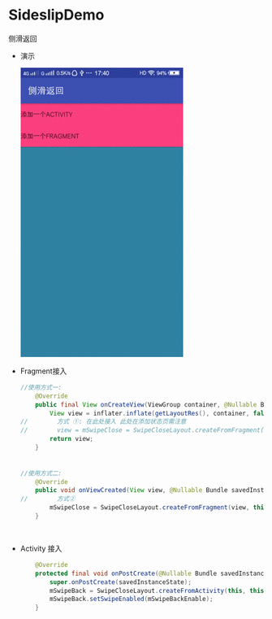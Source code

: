 # SideslipDemo
侧滑返回

- 演示

  ![image](https://github.com/zhaokai1033/SideslipDemo/blob/master/show.gif)

- Fragment接入

  ```java
  //使用方式一:
      @Override
      public final View onCreateView(ViewGroup container, @Nullable Bundle savedInstanceState) {
          View view = inflater.inflate(getLayoutRes(), container, false);
  //        方式 ①: 在此处接入 此处在添加状态页需注意
  //        view = mSwipeClose = SwipeCloseLayout.createFromFragment(view, this, null);//侧滑控件
          return view;
      }


  //使用方式二:
      @Override
      public void onViewCreated(View view, @Nullable Bundle savedInstanceState) {
  //        方式②
          mSwipeClose = SwipeCloseLayout.createFromFragment(view, this, null);//侧滑控件
      }
  ```

  ​


- Activity 接入

  ```java
      @Override
      protected final void onPostCreate(@Nullable Bundle savedInstanceState) {
          super.onPostCreate(savedInstanceState);
          mSwipeBack = SwipeCloseLayout.createFromActivity(this, this);//侧滑控件
          mSwipeBack.setSwipeEnabled(mSwipeBackEnable);
      }
  ```

  ​